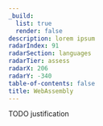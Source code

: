 ```yaml
---
_build:
  list: true
  render: false
description: lorem ipsum
radarIndex: 91
radarSection: languages
radarTier: assess
radarX: 206
radarY: -340
table-of-contents: false
title: WebAssembly
---
```


TODO justification
